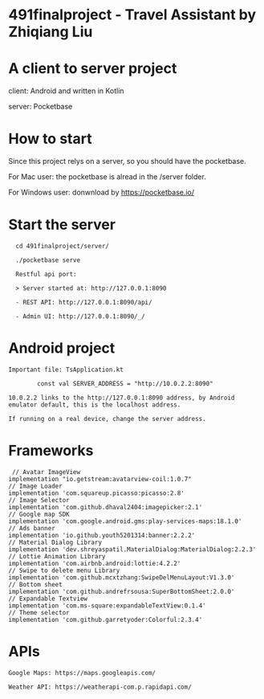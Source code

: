 # 491finalproject - Travel Assistant by Zhiqiang Liu

# A client to server project
  
  client: Android and written in Kotlin
  
  server: Pocketbase
  
# How to start

  Since this project relys on a server, so you should have the pocketbase.
  
  For Mac user: the pocketbase is alread in the /server folder.
  
  For Windows user: donwnload by https://pocketbase.io/
  
# Start the server

      cd 491finalproject/server/
      
      ./pocketbase serve
  
      Restful api port:
      
      > Server started at: http://127.0.0.1:8090
      
      - REST API: http://127.0.0.1:8090/api/
      
      - Admin UI: http://127.0.0.1:8090/_/
      
 # Android project
  
    Important file: TsApplication.kt
    
            const val SERVER_ADDRESS = "http://10.0.2.2:8090"
    
    10.0.2.2 links to the http://127.0.0.1:8090 address, by Android emulator default, this is the localhost address.
    
    If running on a real device, change the server address.
    
 # Frameworks
 
     // Avatar ImageView
    implementation "io.getstream:avatarview-coil:1.0.7"
    // Image Loader
    implementation 'com.squareup.picasso:picasso:2.8'
    // Image Selector
    implementation 'com.github.dhaval2404:imagepicker:2.1'
    // Google map SDK
    implementation 'com.google.android.gms:play-services-maps:18.1.0'
    // Ads banner
    implementation 'io.github.youth5201314:banner:2.2.2'
    // Material Dialog Library
    implementation 'dev.shreyaspatil.MaterialDialog:MaterialDialog:2.2.3'
    // Lottie Animation Library
    implementation 'com.airbnb.android:lottie:4.2.2'
    // Swipe to delete menu Library
    implementation 'com.github.mcxtzhang:SwipeDelMenuLayout:V1.3.0'
    // Bottom sheet
    implementation 'com.github.andrefrsousa:SuperBottomSheet:2.0.0'
    // Expandable Textview
    implementation 'com.ms-square:expandableTextView:0.1.4'
    // Theme selector
    implementation 'com.github.garretyoder:Colorful:2.3.4'
    
  # APIs
  
    Google Maps: https://maps.googleapis.com/
    
    Weather API: https://weatherapi-com.p.rapidapi.com/
            
           
